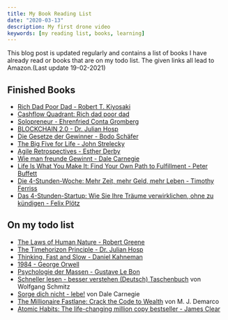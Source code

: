 ```yaml
---
title: My Book Reading List
date: "2020-03-13"
description: My first drone video
keywords: [my reading list, books, learning]
---
```


This blog post is updated regularly and contains a list of books I have already read or books that are on my todo list. The given links all lead to Amazon.(Last update 19-02-2021)

## Finished Books
- [Rich Dad Poor Dad - Robert T. Kiyosaki](https://www.amazon.de/-/en/Rich-Dad-Poor-Teach-Middle/dp/1612680194/ref=tmm_pap_swatch_0?_encoding=UTF8&qid=1587291564&sr=1-2)
- [Cashflow Quadrant: Rich dad poor dad](https://www.amazon.de/Cashflow-Quadrant-Rich-dad-poor/dp/3898798836/ref=sr_1_1?__mk_de_DE=ÅMÅŽÕÑ&crid=2TBWBFU6YN2V9&dchild=1&keywords=cashflow+quadrant&qid=1609365535&sprefix=cashflow%2Caps%2C185&sr=8-1)
- [Solopreneur - Ehrenfried Conta Gromberg](https://www.amazon.de/-/en/Ehrenfried-Conta-Gromberg/dp/3943895076/ref=sr_1_1?dchild=1&keywords=Solopreneur&qid=1587291524&s=books&sr=1-1)
- [BLOCKCHAIN 2.0 - Dr. Julian Hosp](https://www.amazon.de/-/en/BLOCKCHAIN-2-0-simply-explained-Bitcoin/dp/1798916983/ref=tmm_pap_swatch_0?_encoding=UTF8&qid=1587291674&sr=8-2)
- [Die Gesetze der Gewinner - Bodo Schäfer](https://www.amazon.de/-/en/Bodo-Sch%C3%A4fer/dp/3423340487/ref=sr_1_1?crid=24HPEX73PMHRD&dchild=1&keywords=die+gesetze+der+gewinner&qid=1587293369&s=books&sprefix=die+ges%2Cstripbooks%2C157&sr=1-1)
- [The Big Five for Life - John Strelecky](https://www.amazon.de/-/en/Big-Five-Life-wirklich-z%C3%A4hlt/dp/3423345284/ref=tmm_pap_swatch_0?_encoding=UTF8&qid=1587293396&sr=1-1)
- [Agile Retrospectives - Esther Derby](https://www.amazon.de/-/en/dp/B00B03SRJW/ref=sr_1_1?dchild=1&keywords=retrospectives&qid=1587293536&sr=8-1)
- [Wie man freunde Gewinnt - Dale Carnegie](https://www.amazon.de/Wie-man-Freunde-gewinnt-einflussreich/dp/3596190533/ref=sr_1_1?__mk_de_DE=ÅMÅŽÕÑ&dchild=1&keywords=Wie+man+freunde+Gewinnt&qid=1613774078&quartzVehicle=69-1541&replacementKeywords=wie+freunde+gewinnt&sr=8-1)
- [Life Is What You Make It: Find Your Own Path to Fulfillment - Peter Buffett](https://www.amazon.de/Life-What-You-Make-Fulfillment/dp/0307464725/ref=sr_1_1?__mk_de_DE=%C3%85M%C3%85%C5%BD%C3%95%C3%91&dchild=1&keywords=Life+is+What+you+make+it&qid=1613774104&quartzVehicle=842-235&replacementKeywords=life+what+you+make+it&sr=8-1)
- [Die 4-Stunden-Woche: Mehr Zeit, mehr Geld, mehr Leben - Timothy Ferriss](https://www.amazon.de/Die-4-Stunden-Woche-Mehr-Zeit-Leben/dp/3548375960/ref=sr_1_1?__mk_de_DE=%C3%85M%C3%85%C5%BD%C3%95%C3%91&dchild=1&keywords=4+Stunden+Woche&qid=1613774166&quartzVehicle=812-409&replacementKeywords=stunden+woche&sr=8-1)
- [Das 4-Stunden-Startup: Wie Sie Ihre Träume verwirklichen, ohne zu kündigen - Felix Plötz](https://www.amazon.de/Das-4-Stunden-Startup-Tr%C3%A4ume-verwirklichen-k%C3%BCndigen/dp/3430202027/ref=sr_1_1?__mk_de_DE=%C3%85M%C3%85%C5%BD%C3%95%C3%91&dchild=1&keywords=4+Stunden+Startup&qid=1613774220&quartzVehicle=812-409&replacementKeywords=stunden+startup&sr=8-1)

## On my todo list
- [The Laws of Human Nature - Robert Greene](https://www.amazon.de/-/en/Laws-Human-Nature-Robert-Greene/dp/1781259194/ref=tmm_pap_swatch_0?_encoding=UTF8&qid=1587293619&sr=1-3)
- [The Timehorizon Principle - Dr. Julian Hosp](https://www.amazon.de/-/en/TIMEHORIZON-PRINZIP-Zeitmanagement-Hacks-Produktivit%C3%A4ts-Tricks-erfolgreichsten/dp/9881485010/ref=tmm_pap_swatch_0?_encoding=UTF8&qid=1587291841&sr=1-1)
- [Thinking, Fast and Slow - Daniel Kahneman](https://www.amazon.de/-/en/Thinking-Fast-Slow-Daniel-Kahneman/dp/0141033576/ref=tmm_pap_swatch_0?_encoding=UTF8&qid=1587293470&sr=1-1)
- [1984 - George Orwell](https://www.amazon.de/1984-George-Orwell/dp/3548234100/ref=sr_1_1?__mk_de_DE=%C3%85M%C3%85%C5%BD%C3%95%C3%91&dchild=1&keywords=1984&qid=1613774126&sr=8-1)
- [Psychologie der Massen - Gustave Le Bon](https://www.amazon.de/Psychologie-Massen-Gustave-Bon/dp/3868200266/ref=sr_1_1?__mk_de_DE=%C3%85M%C3%85%C5%BD%C3%95%C3%91&dchild=1&keywords=Psychologie+der+Massen&qid=1613774144&sr=8-1)
- [Schneller lesen - besser verstehen (Deutsch) Taschenbuch](https://www.amazon.de/Schneller-lesen-verstehen-Wolfgang-Schmitz/dp/3499630451) von Wolfgang Schmitz 
- [Sorge dich nicht - lebe!](https://www.amazon.de/Sorge-dich-nicht-lebe-Carnegie/dp/3596190568/ref=sr_1_1?__mk_de_DE=%C3%85M%C3%85%C5%BD%C3%95%C3%91&crid=36MWZV75LJX72&dchild=1&keywords=sorge+dich+nicht+lebe&qid=1608716840&sprefix=sorge+d%2Caps%2C190&sr=8-1) von Dale Carnegie
- [The Millionaire Fastlane: Crack the Code to Wealth](https://www.amazon.de/Millionaire-Fastlane-Crack-Wealth-Lifetime/dp/0984358102) von M. J. Demarco
- [Atomic Habits: The life-changing million copy bestseller - James Clear ](https://www.amazon.de/s?k=atomic+habits&__mk_de_DE=%C3%85M%C3%85%C5%BD%C3%95%C3%91&crid=3KCXG7R4RY3PS&sprefix=atomic+ha%2Caps%2C192&ref=nb_sb_ss_ts-doa-p_1_9)
